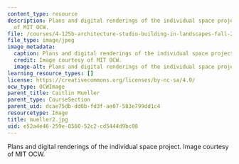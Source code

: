 ```yaml
---
content_type: resource
description: Plans and digital renderings of the individual space project. Image courtesy
  of MIT OCW.
file: /courses/4-125b-architecture-studio-building-in-landscapes-fall-2005/e52a4e46259e856052c2cd5444d9bc08_mueller2.jpg
file_type: image/jpeg
image_metadata:
  caption: Plans and digital renderings of the individual space project.
  credit: Image courtesy of MIT OCW.
  image-alt: Plans and digital renderings of the individual space project.
learning_resource_types: []
license: https://creativecommons.org/licenses/by-nc-sa/4.0/
ocw_type: OCWImage
parent_title: Caitlin Mueller
parent_type: CourseSection
parent_uid: dcae75db-dd0b-fd3f-ae07-583e799dd1c4
resourcetype: Image
title: mueller2.jpg
uid: e52a4e46-259e-8560-52c2-cd5444d9bc08
---
```

Plans and digital renderings of the individual space project. Image courtesy of MIT OCW.